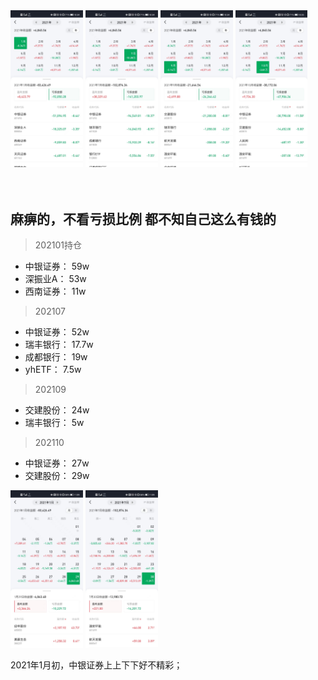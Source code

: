 <img decoding="async" src="../images/202101.jpg" width="23%">

<img decoding="async" src="../images/202107.jpg" width="23%">

<img decoding="async" src="../images/202109.jpg" width="23%">

<img decoding="async" src="../images/202110.jpg" width="23%">

</br>
</br>
</br>


## 麻痹的，不看亏损比例  都不知自己这么有钱的

> 202101持仓
- 中银证券： 59w
- 深振业A： 53w
- 西南证券： 11w

> 202107
- 中银证券： 52w
- 瑞丰银行： 17.7w
- 成都银行： 19w
- yhETF： 7.5w

> 202109
- 交建股份： 24w
- 瑞丰银行： 5w

> 202110
- 中银证券： 27w
- 交建股份： 29w


<img decoding="async" src="../images/detail-202101.jpg" width="23%">
<img decoding="async" src="../images/detail-202107.jpg" width="23%">

2021年1月初，中银证券上上下下好不精彩；